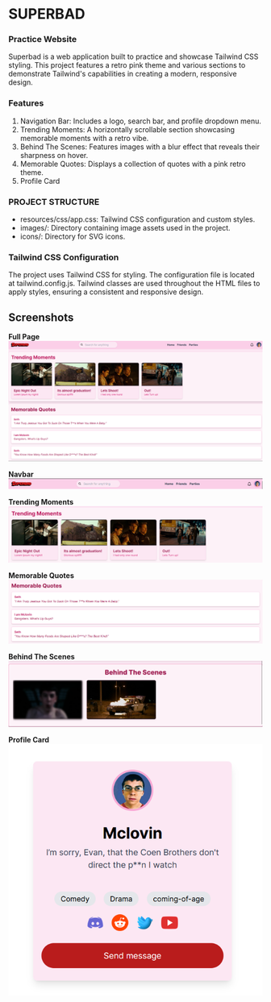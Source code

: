 # SUPERBAD
### Practice Website
Superbad is a web application built to practice and showcase Tailwind CSS styling. This project features a retro pink theme and various sections to demonstrate Tailwind's capabilities in creating a modern, responsive design.

### Features
1. Navigation Bar: Includes a logo, search bar, and profile dropdown menu.
2. Trending Moments: A horizontally scrollable section showcasing memorable moments with a retro vibe.
3. Behind The Scenes: Features images with a blur effect that reveals their sharpness on hover.
4. Memorable Quotes: Displays a collection of quotes with a pink retro theme.
5. Profile Card


### PROJECT STRUCTURE
* resources/css/app.css: Tailwind CSS configuration and custom styles.
* images/: Directory containing image assets used in the project.
* icons/: Directory for SVG icons.

### Tailwind CSS Configuration
The project uses Tailwind CSS for styling. The configuration file is located at tailwind.config.js. Tailwind classes are used throughout the HTML files to apply styles, ensuring a consistent and responsive design.

##  Screenshots
**Full Page**
![alt text](FullPage.png)

**Navbar**
![alt text](NavBar.png)

**Trending Moments**
![alt text](TrendingMoments.png)

**Memorable Quotes**
![alt text](MemorableQuotes.png)

**Behind The Scenes**
![alt text](BehindTheScenes.png)


**Profile Card**
![alt text](ProfileCard.png)
